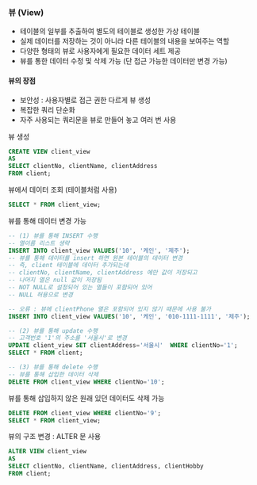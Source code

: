 ### 뷰 (View)
- 테이블의 일부를 추출하여 별도의 테이블로 생성한 가상 테이블
- 실제 데이터를 저장하는 것이 아니라 다른 테이블의 내용을 보여주는 역할 
- 다양한 형태의 뷰로 사용자에게 필요한 데이터 세트 제공
- 뷰를 통한 데이터 수정 및 삭제 가능 (단 접근 가능한 데이터만 변경 가능)
#### 뷰의 장점
- 보안성 : 사용자별로 접근 권한 다르게 뷰 생성
- 복잡한 쿼리 단순화
- 자주 사용되는 쿼리문을 뷰로 만들어 놓고 여러 번 사용

뷰 생성
```sql
CREATE VIEW client_view
AS
SELECT clientNo, clientName, clientAddress
FROM client;
```

뷰에서 데이터 조회 (테이블처럼 사용)
```sql
SELECT * FROM client_view;
```

뷰를 통해 데이터 변경 가능
```sql
-- (1) 뷰를 통해 INSERT 수행
-- 열이름 리스트 생략
INSERT INTO client_view VALUES('10', '케인', '제주');
-- 뷰를 통해 데이터를 insert 하면 원본 테이블의 데이터 변경
-- 즉, client 테이블에 데이터 추가되는데
-- clientNo, clientName, clientAddress 에만 값이 저장되고
-- 나머지 열은 null 값이 저장됨
-- NOT NULL로 설정되어 있는 열들이 포함되어 있어
-- NULL 허용으로 변경

-- 오류 : 뷰에 clientPhone 열은 포함되어 있지 않기 때문에 사용 불가
INSERT INTO client_view VALUES('10', '케인', '010-1111-1111', '제주');

-- (2) 뷰를 통해 update 수행
-- 고객번호 '1'의 주소를 '서울시'로 변경
UPDATE client_view SET clientAddress='서울시'  WHERE clientNo='1';
SELECT * FROM client;

-- (3) 뷰를 통해 delete 수행
-- 뷰를 통해 삽입한 데이터 삭제
DELETE FROM client_view WHERE clientNo='10';
```

뷰를 통해 삽입하지 않은 원래 있던 데이터도 삭제 가능
```sql
DELETE FROM client_view WHERE clientNo='9';
SELECT * FROM client_view;
```

뷰의 구조 변경 : ALTER 문 사용

```sql
ALTER VIEW client_view
AS
SELECT clientNo, clientName, clientAddress, clientHobby
FROM client;
```

